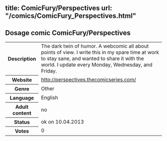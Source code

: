 title: ComicFury/Perspectives
url: "/comics/ComicFury_Perspectives.html"
---
Dosage comic ComicFury/Perspectives
-----------------------------------------

<table class="comicinfo">
<tr>
<th>Description</th><td>The dark twin of humor. A webcomic all about points of view. I write this in my spare time at work to stay sane, and wanted to share it with the world. I update every Monday, Wednesday, and Friday.</td>
</tr>
<tr>
<th>Website</th><td><a href="http://perspectives.thecomicseries.com/">http://perspectives.thecomicseries.com/</a></td>
</tr>
<tr>
<th>Genre</th><td>Other</td>
</tr>
<tr>
<th>Language</th><td>English</td>
</tr>
<tr>
<th>Adult content</th><td>no</td>
</tr>
<tr>
<th>Status</th><td>ok on 10.04.2013</td>
</tr>
<tr>
<th>Votes</th><td>0</div></td>
</tr>
</table>
